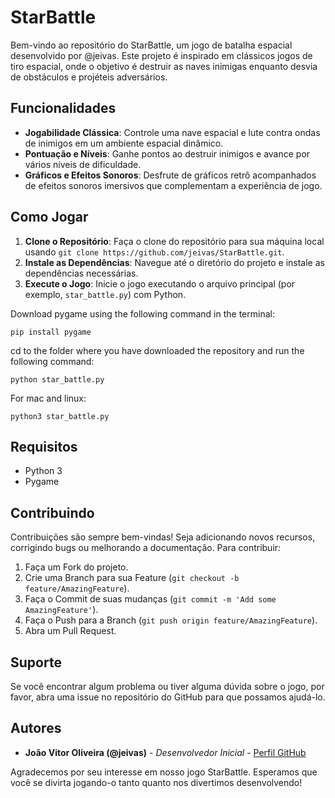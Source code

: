 # StarBattle

Bem-vindo ao repositório do StarBattle, um jogo de batalha espacial desenvolvido por @jeivas. Este projeto é inspirado em clássicos jogos de tiro espacial, onde o objetivo é destruir as naves inimigas enquanto desvia de obstáculos e projéteis adversários.

## Funcionalidades

- **Jogabilidade Clássica**: Controle uma nave espacial e lute contra ondas de inimigos em um ambiente espacial dinâmico.
- **Pontuação e Níveis**: Ganhe pontos ao destruir inimigos e avance por vários níveis de dificuldade.
- **Gráficos e Efeitos Sonoros**: Desfrute de gráficos retrô acompanhados de efeitos sonoros imersivos que complementam a experiência de jogo.

## Como Jogar

1. **Clone o Repositório**: Faça o clone do repositório para sua máquina local usando `git clone https://github.com/jeivas/StarBattle.git`.
2. **Instale as Dependências**: Navegue até o diretório do projeto e instale as dependências necessárias.
3. **Execute o Jogo**: Inicie o jogo executando o arquivo principal (por exemplo, `star_battle.py`) com Python.

Download pygame using the following command in the terminal:
```console
pip install pygame
```
cd to the folder where you have downloaded the repository and run the following command:
```
python star_battle.py
```
For mac and linux:
```
python3 star_battle.py
```

## Requisitos

- Python 3
- Pygame

## Contribuindo

Contribuições são sempre bem-vindas! Seja adicionando novos recursos, corrigindo bugs ou melhorando a documentação. Para contribuir:

1. Faça um Fork do projeto.
2. Crie uma Branch para sua Feature (`git checkout -b feature/AmazingFeature`).
3. Faça o Commit de suas mudanças (`git commit -m 'Add some AmazingFeature'`).
4. Faça o Push para a Branch (`git push origin feature/AmazingFeature`).
5. Abra um Pull Request.

## Suporte

Se você encontrar algum problema ou tiver alguma dúvida sobre o jogo, por favor, abra uma issue no repositório do GitHub para que possamos ajudá-lo.

## Autores

- **João Vitor Oliveira (@jeivas)** - *Desenvolvedor Inicial* - [Perfil GitHub](https://github.com/jeivas)

Agradecemos por seu interesse em nosso jogo StarBattle. Esperamos que você se divirta jogando-o tanto quanto nos divertimos desenvolvendo!

